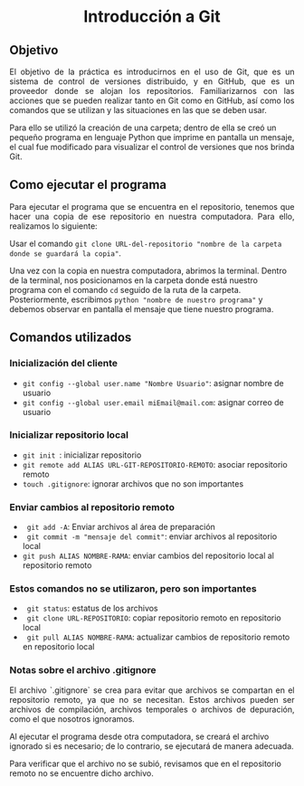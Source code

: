 
# <p align="center">Introducción a Git</p>
## Objetivo
<p style="text-align: justify;">
El objetivo de la práctica es introducirnos en el uso de Git, que es un sistema de control de versiones distribuido, y en GitHub, que es un proveedor donde se alojan los repositorios. Familiarizarnos con las acciones que se pueden realizar tanto en Git como en GitHub, así como los comandos que se utilizan y las situaciones en las que se deben usar.

Para ello se utilizó la creación de una carpeta; dentro de ella se creó un pequeño programa en lenguaje Python que imprime en pantalla un mensaje, el cual fue modificado para visualizar el control de versiones que nos brinda Git.
</p>

## Como ejecutar el programa

<p style="text-align: justify;">
Para ejecutar el programa que se encuentra en el repositorio, tenemos que hacer una copia de ese repositorio  en nuestra computadora. Para ello, realizamos lo siguiente: 

Usar el comando `git clone URL-del-repositorio "nombre de la carpeta donde se guardará la copia"`.

Una vez con la copia en nuestra computadora, abrimos la terminal. Dentro de la terminal, nos posicionamos en la carpeta donde está nuestro programa con el comando `cd` seguido de la ruta de la carpeta. Posteriormente, escribimos `python "nombre de nuestro programa"` y debemos observar en pantalla el mensaje que tiene nuestro programa.
</p>

## Comandos utilizados

### Inicialización del cliente

- `git config --global user.name "Nombre Usuario"`: asignar nombre de usuario
- `git config --global user.email miEmail@mail.com`: asignar correo de usuario

### Inicializar repositorio local

- ` git init  `: inicializar repositorio
- ` git remote add ALIAS URL-GIT-REPOSITORIO-REMOTO `: asociar repositorio remoto
- ` touch .gitignore `: ignorar archivos que no son importantes
  
### Enviar cambios al repositorio remoto

- ` git add -A`: Enviar archivos al área de preparación 
- ` git commit -m "mensaje del commit"`: enviar archivos al repositorio local
- ` git push ALIAS NOMBRE-RAMA `: enviar cambios del repositorio local al repositorio remoto

### Estos comandos no se utilizaron, pero son importantes 

- ` git status`: estatus de los archivos 
- ` git clone URL-REPOSITORIO`: copiar repositorio remoto en repositorio local 
- ` git pull ALIAS NOMBRE-RAMA`:  actualizar cambios de repositorio remoto en repositorio local

### Notas sobre el archivo .gitignore

<p style="text-align: justify;">
El archivo `.gitignore` se crea para evitar que archivos se compartan en el repositorio remoto, ya que no se necesitan. Estos archivos pueden ser archivos de compilación, archivos temporales o archivos de depuración, como el que nosotros ignoramos.

Al ejecutar el programa desde otra computadora, se creará el archivo ignorado si es necesario; de lo contrario, se ejecutará de manera adecuada.

Para verificar que el archivo no se subió, revisamos que en el repositorio remoto no se encuentre dicho archivo.
</p>





